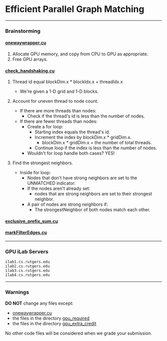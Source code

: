 # Efficient Parallel Graph Matching

---

### Brainstorming

#### [onewaywrapper.cu](src/onewaywrapper.cu)

1. Allocate GPU memory, and copy from CPU to GPU as appropriate.
2. Free GPU arrays.

#### [check_handshaking.cu](src/gpu_required/check_handshaking.cu) 

1. Thread id equal blockDim.x * blockIdx.x + threadIdx.x
   - We're given a 1-D grid and 1-D blocks.

2. Account for uneven thread to node count.
   - If there are more threads than nodes:
     - Check if the thread's id is less than the number of nodes.
   - If there are fewer threads than nodes:
     - Create a for loop:
       - Starting index equals the thread's id.
       - Increment the index by blockDim.x * gridDim.x.
         - blockDim.x * gridDim.x = the number of total threads.
       - Continue loop if the index is less than the number of nodes.
     - Wouldn't for loop handle both cases? YES!

3. Find the strongest neighbors.
   - Inside for loop:
     - Nodes that don't have strong neighbors are set to the UNMATCHED indicator.
     - If the nodes aren't already set:
       - nodes that are strong neighbors are set to their strongest neighbor.
     - A pair of nodes are strong neighbors if:
       - The strongestNeighbor of both nodes match each other.


#### [exclusive_prefix_sum.cu](src/gpu_required/exclusive_prefix_sum.cu)

#### [markFilterEdges.cu](src/gpu_required/markFilterEdges.cu)

---

### GPU iLab Servers
```
ilab1.cs.rutgers.edu
ilab2.cs.rutgers.edu
ilab3.cs.rutgers.edu
ilab4.cs.rutgers.edu
```

---

### Warnings

**DO NOT** change any files except:
- [onewaywrapper.cu](src/onewaywrapper.cu)
- the files in the directory [gpu_required ](src/gpu_required)
- the files in the directory [gpu_extra_credit](src/gpu_extra_credit)

No other code files will be considered when we grade your submission.
